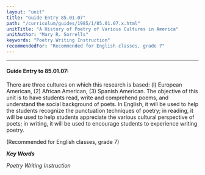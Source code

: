 ```yaml
---
layout: "unit"
title: "Guide Entry 85.01.07"
path: "/curriculum/guides/1985/1/85.01.07.x.html"
unitTitle: "A History of Poetry of Various Cultures in America"
unitAuthor: "Mary R. Sorrells"
keywords: "Poetry Writing Instruction"
recommendedFor: "Recommended for English classes, grade 7"
---
```

<body>
<hr/>
 <h4>
  Guide Entry to 85.01.07:
 </h4>
 There are three cultures on which this research is based: (l) European American, (2) African American, (3) Spanish American. The objective of this unit is to have students read, write and comprehend poems, and understand the social background of poets. In English, it will be used to help the students recognize the punctuation techniques of poetry; in reading, it will be used to help students appreciate the various cultural perspective of poets; in writing, it will be used to encourage students to experience writing poetry.
 <p>
  (Recommended for English classes, grade 7)
 </p>
<p>
  <b>
   <i>
    Key Words
   </i>
  </b>
  <br/>
 </p>
 <p>
  <i>
   Poetry Writing Instruction
  </i>
 </p>

</body>